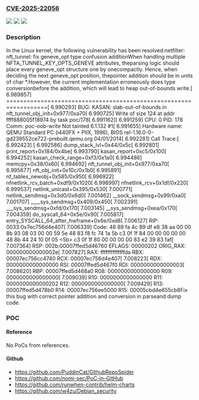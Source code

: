 ### [CVE-2025-22056](https://cve.mitre.org/cgi-bin/cvename.cgi?name=CVE-2025-22056)
![](https://img.shields.io/static/v1?label=Product&message=Linux&color=blue)
![](https://img.shields.io/static/v1?label=Version&message=925d844696d9287f841d6b3e0ed62a35fb175970%3C%2031d49eb436f2da61280508d7adf8c9b473b967aa%20&color=brighgreen)
![](https://img.shields.io/static/v1?label=Vulnerability&message=n%2Fa&color=brighgreen)

### Description

In the Linux kernel, the following vulnerability has been resolved:netfilter: nft_tunnel: fix geneve_opt type confusion additionWhen handling multiple NFTA_TUNNEL_KEY_OPTS_GENEVE attributes, theparsing logic should place every geneve_opt structure one by onecompactly. Hence, when deciding the next geneve_opt position, thepointer addition should be in units of char *.However, the current implementation erroneously does type conversionbefore the addition, which will lead to heap out-of-bounds write.[    6.989857] ==================================================================[    6.990293] BUG: KASAN: slab-out-of-bounds in nft_tunnel_obj_init+0x977/0xa70[    6.990725] Write of size 124 at addr ffff888005f18974 by task poc/178[    6.991162][    6.991259] CPU: 0 PID: 178 Comm: poc-oob-write Not tainted 6.1.132 #1[    6.991655] Hardware name: QEMU Standard PC (i440FX + PIIX, 1996), BIOS rel-1.16.0-0-gd239552ce722-prebuilt.qemu.org 04/01/2014[    6.992281] Call Trace:[    6.992423]  <TASK>[    6.992586]  dump_stack_lvl+0x44/0x5c[    6.992801]  print_report+0x184/0x4be[    6.993790]  kasan_report+0xc5/0x100[    6.994252]  kasan_check_range+0xf3/0x1a0[    6.994486]  memcpy+0x38/0x60[    6.994692]  nft_tunnel_obj_init+0x977/0xa70[    6.995677]  nft_obj_init+0x10c/0x1b0[    6.995891]  nf_tables_newobj+0x585/0x950[    6.996922]  nfnetlink_rcv_batch+0xdf9/0x1020[    6.998997]  nfnetlink_rcv+0x1df/0x220[    6.999537]  netlink_unicast+0x395/0x530[    7.000771]  netlink_sendmsg+0x3d0/0x6d0[    7.001462]  __sock_sendmsg+0x99/0xa0[    7.001707]  ____sys_sendmsg+0x409/0x450[    7.002391]  ___sys_sendmsg+0xfd/0x170[    7.003145]  __sys_sendmsg+0xea/0x170[    7.004359]  do_syscall_64+0x5e/0x90[    7.005817]  entry_SYSCALL_64_after_hwframe+0x6e/0xd8[    7.006127] RIP: 0033:0x7ec756d4e407[    7.006339] Code: 48 89 fa 4c 89 df e8 38 aa 00 00 8b 93 08 03 00 00 59 5e 48 83 f8 fc 74 1a 5b c3 0f 1f 84 00 00 00 00 00 48 8b 44 24 10 0f 05 <5b> c3 0f 1f 80 00 00 00 00 83 e2 39 83 faf[    7.007364] RSP: 002b:00007ffed5d46760 EFLAGS: 00000202 ORIG_RAX: 000000000000002e[    7.007827] RAX: ffffffffffffffda RBX: 00007ec756cc4740 RCX: 00007ec756d4e407[    7.008223] RDX: 0000000000000000 RSI: 00007ffed5d467f0 RDI: 0000000000000003[    7.008620] RBP: 00007ffed5d468a0 R08: 0000000000000000 R09: 0000000000000000[    7.009039] R10: 0000000000000000 R11: 0000000000000202 R12: 0000000000000000[    7.009429] R13: 00007ffed5d478b0 R14: 00007ec756ee5000 R15: 00005cbd4e655cb8Fix this bug with correct pointer addition and conversion in parseand dump code.

### POC

#### Reference
No PoCs from references.

#### Github
- https://github.com/PuddinCat/GithubRepoSpider
- https://github.com/nomi-sec/PoC-in-GitHub
- https://github.com/runwhen-contrib/helm-charts
- https://github.com/w4zu/Debian_security

